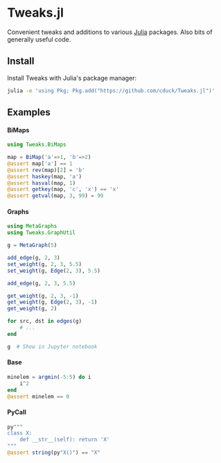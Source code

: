 # Tweaks.jl

Convenient tweaks and additions to various [Julia](https://julialang.org/) packages.
Also bits of generally useful code.


## Install

Install Tweaks with Julia's package manager:
```bash
julia -e 'using Pkg; Pkg.add("https://github.com/cduck/Tweaks.jl")'
```


## Examples

#### BiMaps
```julia
using Tweaks.BiMaps

map = BiMap('a'=>1, 'b'=>2)
@assert map['a'] == 1
@assert rev(map)[2] = 'b'
@assert haskey(map, 'a')
@assert hasval(map, 1)
@assert getkey(map, 'c', 'x') == 'x'
@assert getval(map, 3, 99) = 99
```

#### Graphs
```julia
using MetaGraphs
using Tweaks.GraphUtil

g = MetaGraph(5)

add_edge(g, 2, 3)
set_weight(g, 2, 3, 5.5)
set_weight(g, Edge(2, 3), 5.5)

add_edge(g, 2, 3, 5.5)

get_weight(g, 2, 3, -1)
get_weight(g, Edge(2, 3), -1)
get_weight(g, 2)

for src, dst in edges(g)
    # ...
end

g  # Show in Jupyter notebook
```

#### Base
```julia
minelem = argmin(-5:5) do i
    i^2
end
@assert minelem == 0
```

#### PyCall
```julia
py"""
class X:
    def __str__(self): return 'X'
"""
@assert string(py"X()") == "X"
```
